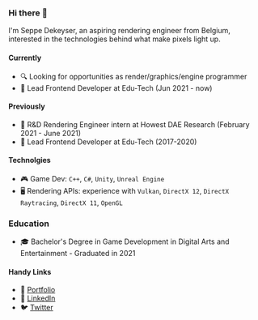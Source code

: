 ### Hi there 👋

I'm Seppe Dekeyser, an aspiring rendering engineer from Belgium, interested in the technologies behind what make pixels light up.



#### Currently

- 🔍 Looking for opportunities as render/graphics/engine programmer
- 🏢 Lead Frontend Developer at Edu-Tech (Jun 2021 - now)



#### Previously

- 🏢 R&D Rendering Engineer intern at Howest DAE Research (February 2021 - June 2021)
- 🏢 Lead Frontend Developer at Edu-Tech (2017-2020)


#### Technolgies

- 🎮 Game Dev: `C++`, `C#`, `Unity`, `Unreal Engine`
- 🖥 Rendering APIs: experience with `Vulkan`, `DirectX 12`, `DirectX Raytracing`, `DirectX 11`, `OpenGL`


### Education

- 🎓 Bachelor's Degree in Game Development in Digital Arts and Entertainment - Graduated in 2021


#### Handy Links

- 🧑 [Portfolio](https://seppedekeyser.be)
- 🔗 [LinkedIn](https://www.linkedin.com/in/seppe-dekeyser)
- 🐦 [Twitter](https://twitter.com/SeppahBaws)
